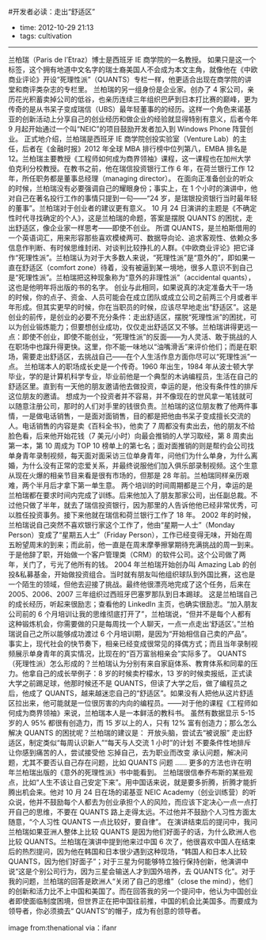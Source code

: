 #开发者必读：走出“舒适区”

- time: 2012-10-29 21:13
- tags: cultivation

---

兰柏瑞（Paris de l’Etraz）博士是西班牙 IE 商学院的一名教授。
如果只是这一个标签，这个拥有地道中文名字的瑞士裔美国人不会成为本文主角，就像他在《中欧商业评论》开设“死理性派”（QUANTS）专栏一样，他更适合出现在商学院的讲堂和商评类杂志的专栏里。
兰柏瑞的另一组身份是企业家。创办了 4 家公司，亲历花光积蓄卖掉公司的低谷，也亲历连续三年组织巴萨到日本打比赛的巅峰，更为传奇的是从书呆子变成瑞信（UBS）最年轻董事的的经历。这样一个角色来诺基亚的创新活动上分享自己的创业经历和做企业的经验就显得特别有意义，后者今年 9 月起开始通过一个叫“NEIC”的项目鼓励开发者加入到 Windows Phone 阵营创业。
正式地介绍，兰柏瑞是西班牙 IE 商学院创投实验室（Venture Lab）的主任，后者在《金融时报》2012 年全球 MBA 排行榜中位列第八，EMBA 排名是 12。兰柏瑞主要教授《工程师如何成为商界领袖》课程，这一课程也在加州大学伯克利分校教授。在教书之前，他在瑞信投资银行工作 6 年，在荷兰银行工作 12 年，所任职务都是董事总经理（managing director）。
在面向正准备创业的听众的时候，兰柏瑞没有必要强调自己的耀眼身份；事实上，在 1 个小时的演讲中，他对自己在著名投行工作的事情只提到一句——“24 岁，是瑞银投资银行当时最年轻的董事”。兰柏瑞对于创业者的建议更有意义。
10 月 24 日演讲的主题是《不确定性时代寻找确定的个人》，这是兰柏瑞的命题，答案是摆脱 QUANTS 的困扰，走出舒适区，像企业家一样思考——即使不创业。
所谓 QUANTS，是兰柏斯借用的一个英语词汇，用来形容那些喜欢模棱两可、数据导向论、追求客观性、依赖众多信息作判断、有时候思维封闭、对谈判比较挣扎的人群。《中欧商业评论》把它译作“死理性派”。兰柏瑞认为对于大多数人来说，“死理性派”是“意外的”，即如果一直在舒适区（comfort zone）待着，没有被逼到某一境地，很多人意识不到自己是“死理性派”。兰柏瑞把这种现象称为“意外的非理性派”（accidental quants），这也是他明年将出版的书的名字。
创业与此相同，如果说真的决定准备大干一场的时候，你的点子、资金、人员可能会在成立团队或成立公司之前两三个月或者半年形成。但其实更早的时候，你在当职员的时候，应该尽早地走出“舒适区”。这是创业的前传，是创业的必要不充分条件：走出舒适区，摆脱“死理性派”的困扰，可以为创业锻炼能力；但要想创业成功，仅仅走出舒适区又不够。兰柏瑞讲得更远一点：即使不创业，即使不能创业，“死理性派”的反面——为人灵活、敢于挑战的人在职场中也蹿升得更快。这里，你不能一味地以“油嘴滑舌”来评价他们；而是在职场，需要走出舒适区，去挑战自己——在个人生活作息方面你尽可以“死理性派”一点。
兰柏瑞本人的职场成长史是一个传奇。1960 年出生，1984 年从波士顿大学毕业，学的是计算机科学专业，毕业前他是一个典型的木讷编程员，生活在自己的舒适区里。直到有一天他的朋友邀请他去做投资，幸运的是，他没有条件性的排斥这位朋友的邀请。
想成为一个投资者并不容易，并不像现在的世风拿一笔钱就可以随意注册公司，那时的人们对手里的钱很负责。兰柏瑞的这位朋友教了他两件事情，一是做电话销售，一是面对面销售，目的都是把他由书呆子变成擅长交流的人。电话销售的内容是卖《百科全书》，他卖了 7 周都没有卖出去，他的朋友不给脸色看，后来他开始花钱（7 美元/小时）向最会推销的人学习取经，第 8 周卖出第一本，第 10 周成为 TOP 10 榜单上的第七名；面对面推销的则是帮约会公司找单身青年录制视频，每天面对面采访三位单身青年，问他们为什么单身，为什么离婚，为什么没有正常的恋爱关系，并最终说服他们加入俱乐部录制视频。这个生意从现在火爆的相亲节目来看是很有市场的，但那是 28 年前。兰柏瑞同样亲历艰难，两个半月后才拿下第一单生意。
两个培训的时间周期都是三个月，幸运的是兰柏瑞都在要求时间内完成了训练。后来他加入了朋友那家公司，出任副总裁。不过他只做了半年，就去了瑞信投资银行，因为那里的人告诉他他已经非常优秀，可以胜任投资事务。接下来他就在瑞信和荷兰银行工作了 18 年。
2002 年的时候，兰柏瑞说自己突然不喜欢银行家这个工作了，他由“星期一人士”（Monday Person）变成了“星期五人士”（Friday Person），工作已经变得无味，开始在周五盼望周末的到来；而此前，他一直是在周末摩拳擦掌期待充满挑战的周一到来。于是他辞了职，开始做一个客户管理类（CRM）的软件公司。这个公司做了两年，关门了，亏光了他所有的钱。
2004 年兰柏瑞开始创办叫 Amazing Lab 的创投&私募基金，开始做投资组合。当时就有朋友叫他组织球队到外国比赛，这也是一个陌生的领域，但他去迎接了挑战。最终他很漂亮地完成了这个任务，后来在 2005、2006、2007 三年组织过西班牙巴塞罗那队到日本踢球。
这是兰柏瑞自己的成长经历，听起来很励志；查看他的 LinkedIn 主页，也确实很励志。“加入朋友公司前的 6 个月培训让我的思维彻底打开了”，兰柏瑞说，“但并不是每个人都有这种锻炼机会，你需要做的只是每周找一个人聊天，一点一点走出‘舒适区’。”兰柏瑞说自己之所以能够成功渡过 6 个月培训期，是因为“开始相信自己卖的产品”。事实上，现代社会的快节奏下，相亲已经变成很常见的择偶方式；而且当年录制视频展示单身青年的真实情况，比现在的“百万富翁相亲会”实际多了。
QUANTS（死理性派）怎么形成的？兰柏瑞认为分别有来自家庭体系、教育体系和同辈的压力。他拿自己的成长举例子：8 岁的时候卖柠檬水，13 岁的时候卖报纸，正式读大学之前踢足球，他那时候还不是 QUANTS，但读了大学之后，做了编程员之后，他成了 QUANTS，越来越迷恋自己的“舒适区”。如果没有人把他从这片舒适区拉出来，他可能就是一位很厉害的内向的编程员。——对于他的课程《工程师如何成为商界领袖》来说，兰柏瑞本人是一本鲜活的教科书。
虽然有数据显示 5-15 岁的人 95% 都很有创造力，而 15 岁以上的人，只有 12% 富有创造力；那么怎么解决 QUANTS 的困扰呢？兰柏瑞的建议是：
开放头脑，尝试去“被说服”
走出舒适区，制定类似“每周认识新人”“每天与人交流 1 小时”的计划
不要条件性地排斥让你感到痛苦的人，尝试接受他
忘掉自己，去为职业而改变
承认问题，解决问题，尤其不要否认自己存在问题，比如 QUANTS 问题
……
更多的方法也许在明年兰柏瑞出版的《意外的死理性派》书中能看到。
兰柏瑞很信奉乔布斯的某些观点，比如“人生不该让自己安定下来”。用中国话来说，就是要多折腾，折腾才能折腾出机会来。他对 10 月 24 日在场的诺基亚 NEIC Academy（创业训练营）的听众说，他并不鼓励每个人都去为创业承担个人的风险，而应该下定决心一点一点打开自己的思维，不要在 QUANTS 路上走得太远。不过他并不鼓励个人习性方面太随意，“个人习性 QUANTS 一点比较好，要自律”。
在演讲结束后的提问中，我问兰柏瑞如果亚洲人整体上比较 QUANTS 是因为他们好面子的话，为什么欧洲人也比较 QUANTS。兰柏瑞在演讲中提到他来过中国 6 次了，他很喜欢中国人在结束后的热烈提问，因为他在韩国和日本很少遇到这种现场，“韩国人和日本人比较 QUANTS，因为他们好面子”；对于三星为何能够特立独行保持创新，他演讲中说“这是个别公司行为，因为三星会输送人才到国外培养，去 QUANTS 化”。对于我的问题，兰柏瑞的回答是欧洲人“关闭了自己的思维”（close the mind），他们的创新和活力比不上中国和美国了。而在回答我的另一个提问中，他认为中国创业者即使面临制度困境，但世界正在把中国往前推，中国的机会比美国多。而要成为领导者，你必须摘去“ QUANTS”的帽子，成为有创意的领导者。
 
image from:thenational via：ifanr
